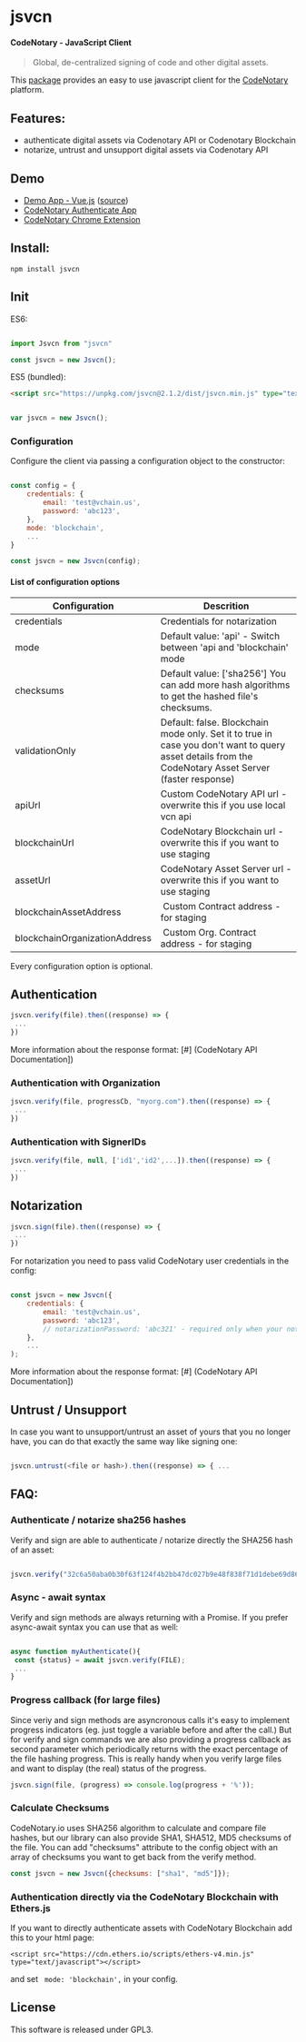 # jsvcn

#### CodeNotary - JavaScript Client 

> Global, de-centralized signing of code and other digital assets.

This [package](https://github.com/vchain-us/jsvcn) provides an easy to use javascript client for the [CodeNotary](https://www.codenotary.io)
platform. 

## Features: 

- authenticate digital assets via Codenotary API or Codenotary Blockchain
- notarize, untrust and unsupport digital assets via Codenotary API 

## Demo

- [Demo App - Vue.js](https://vchain-us.github.io/jsvcn/) ([source](https://github.com/vchain-us/jsvcn/tree/master/example))
- [CodeNotary Authenticate App](https://authenticate.codenotary.io/)
- [CodeNotary Chrome Extension](https://chrome.google.com/webstore/detail/vchain-codenotary-downloa/mnloemedehacppeggbipipjlphdjpjcb)

## Install: 

``` 
npm install jsvcn

```

## Init

ES6: 

```javascript

import Jsvcn from "jsvcn"

const jsvcn = new Jsvcn();

```

ES5 (bundled): 

```html
<script src="https://unpkg.com/jsvcn@2.1.2/dist/jsvcn.min.js" type="text/javascript"></script>

```

```javascript

var jsvcn = new Jsvcn();

```


### Configuration

Configure the client via passing a configuration object to the constructor: 

```javascript

const config = {
	credentials: {
		email: 'test@vchain.us',
		password: 'abc123',
	},
	mode: 'blockchain',
	...
}

const jsvcn = new Jsvcn(config);

```

#### List of configuration options

| Configuration |  Descrition |
| --- | --- |
| credentials  | Credentials for notarization | 
| mode | Default value: 'api' - Switch between 'api and 'blockchain' mode |
| checksums | Default value: ['sha256'] You can add more hash algorithms to get the hashed file's checksums.  | 
| validationOnly | Default: false. Blockchain mode only. Set it to true in case you don't want to query asset details from the CodeNotary Asset Server (faster response) |
| apiUrl | Custom CodeNotary API url - overwrite this if you use local vcn api |
| blockchainUrl | CodeNotary Blockchain url - overwrite this if you want to use staging |
| assetUrl |  CodeNotary Asset Server url - overwrite this if you want to use staging  |
| blockchainAssetAddress |  Custom Contract address - for staging | 
| blockchainOrganizationAddress |  Custom Org. Contract address - for staging | 

Every configuration option is optional.


## Authentication

```javascript
jsvcn.verify(file).then((response) => {
 ...
})
```

More information about the response format: [#] (CodeNotary API Documentation])

### Authentication with Organization

```javascript
jsvcn.verify(file, progressCb, "myorg.com").then((response) => {
 ...
})
```

### Authentication with SignerIDs

```javascript
jsvcn.verify(file, null, ['id1','id2',...]).then((response) => {
 ...
})
```

## Notarization

```javascript
jsvcn.sign(file).then((response) => {
 ...
})
```

For notarization you need to pass valid CodeNotary user credentials in the config: 

```javascript

const jsvcn = new Jsvcn({
	credentials: {
		email: 'test@vchain.us',
		password: 'abc123',
		// notarizationPassword: 'abc321' - required only when your notarization password is different than your normal user password. 
	},
	...
);
```

More information about the response format: [#] (CodeNotary API Documentation])

## Untrust / Unsupport 

In case you want to unsupport/untrust an asset of yours that you no longer have, you can do that exactly the same way like signing one: 

```javascript

jsvcn.untrust(<file or hash>).then((response) => { ...

```

## FAQ:


### Authenticate / notarize sha256 hashes 

Verify and sign are able to authenticate / notarize directly the SHA256 hash of an asset: 

``` javascript

jsvcn.verify("32c6a50aba0b30f63f124f4b2bb47dc027b9e48f838f71d1debe69d8680ecf70");

``` 

### Async - await syntax

Verify and sign methods are always returning with a Promise. 
If you prefer async-await syntax you can use that as well: 

``` javascript

async function myAuthenticate(){
 const {status} = await jsvcn.verify(FILE);
 ...
}

```

### Progress callback (for large files)

Since veriy and sign methods are asyncronous calls it's easy to implement progress indicators (eg. just toggle a variable before and after the call.) But for verify and sign commands we are also providing a progress callback as second parameter which periodically returns with the exact percentage of the file hashing progress. This is really handy when you verify large files and want to display (the real) status of the progress.

``` javascript
jsvcn.sign(file, (progress) => console.log(progress + '%'));

``` 

### Calculate Checksums

CodeNotary.io uses SHA256 algorithm to calculate and compare file hashes, but our library can also provide SHA1, SHA512, MD5 checksums of the file. You can add "checksums" attribute to the config object with an array of checksums you want to get back from the verify method.

``` javascript
const jsvcn = new Jsvcn({checksums: ["sha1", "md5"]});

``` 


### Authentication directly via the CodeNotary Blockchain with Ethers.js

If you want to directly authenticate assets with CodeNotary Blockchain add this to your html page:

```
<script src="https://cdn.ethers.io/scripts/ethers-v4.min.js" type="text/javascript"></script>

```
and set ``` mode: 'blockchain',``` in your config. 


## License

This software is released under GPL3.
